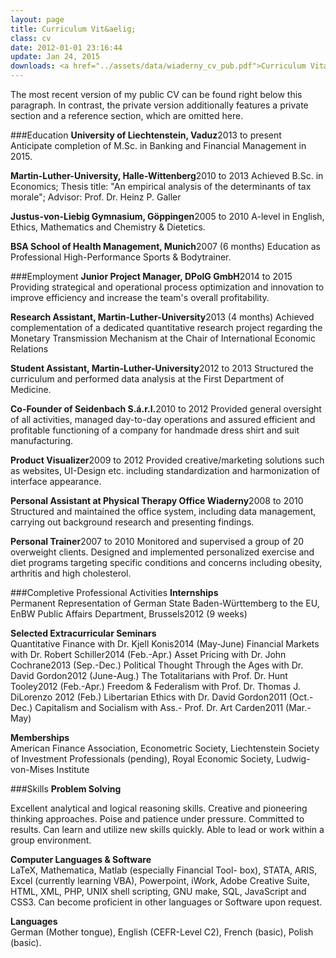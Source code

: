```yaml
---
layout: page
title: Curriculum Vit&aelig;
class: cv
date: 2012-01-01 23:16:44
update: Jan 24, 2015
downloads: <a href="../assets/data/wiaderny_cv_pub.pdf">Curriculum Vitæ as .pdf</a>
---
```


The most recent version of my public CV can be found right below this paragraph. In contrast, the private version additionally features a private section and a reference section, which are omitted here.



###Education
__University of Liechtenstein, Vaduz__<span class="duration">2013 to present</span>
Anticipate completion of M.Sc. in Banking and Financial Management in 2015.

__Martin-Luther-University, Halle-Wittenberg__<span class="duration">2010 to 2013</span>
Achieved B.Sc. in Economics; Thesis title: "An empirical analysis of the determinants of tax morale"; Advisor: Prof. Dr. Heinz P. Galler

__Justus-von-Liebig Gymnasium, Göppingen__<span class="duration">2005 to 2010</span>
A-level in English, Ethics, Mathematics and Chemistry & Dietetics.

__BSA School of Health Management, Munich__<span class="duration">2007 (6 months)</span>
Education as Professional High-Performance Sports & Bodytrainer.

###Employment
**Junior Project Manager, DPolG GmbH**<span class="duration">2014 to 2015</span>
Providing strategical and operational process optimization and innovation to improve efficiency and increase the team's overall profitability.

**Research Assistant, Martin-Luther-University**<span class="duration">2013 (4 months)</span>
Achieved complementation of a dedicated quantitative research project regarding the Monetary Transmission Mechanism at the Chair of International Economic Relations

**Student Assistant, Martin-Luther-University**<span class="duration">2012 to 2013</span>
Structured the curriculum and performed data analysis at the First Department of Medicine.

**Co-Founder of Seidenbach S.á.r.l.**<span class="duration">2010 to 2012</span>
Provided general oversight of all activities, managed day-to-day operations and assured efficient and profitable functioning of a company for handmade dress shirt and suit manufacturing.

**Product Visualizer**<span class="duration">2009 to 2012</span>
Provided creative/marketing solutions such as websites, UI-Design etc. including standardization and harmonization of interface appearance.

**Personal Assistant at Physical Therapy Office Wiaderny**<span class="duration">2008 to 2010</span>
Structured and maintained the office system, including data management, carrying out background research and presenting findings.

**Personal Trainer**<span class="duration">2007 to 2010</span>
Monitored and supervised a group of 20 overweight clients. Designed and implemented personalized exercise and diet programs targeting specific conditions and concerns including obesity, arthritis and high cholesterol.

###Completive Professional Activities
**Internships**<br/>
Permanent Representation of German State Baden-Württemberg to the EU, EnBW Public Affairs Department, Brussels<span class="duration">2012 (9 weeks)</span>

**Selected Extracurricular Seminars**<br/>
Quantitative Finance with Dr. Kjell Konis<span class="duration">2014 (May-June)</span>
Financial Markets with Dr. Robert Schiller<span class="duration">2014 (Feb.-Apr.)</span>
Asset Pricing with Dr. John Cochrane<span class="duration">2013 (Sep.-Dec.)</span>
Political Thought Through the Ages with Dr. David Gordon<span class="duration">2012 (June-Aug.)</span>
The Totalitarians with Prof. Dr. Hunt Tooley<span class="duration">2012 (Feb.-Apr.)</span>
Freedom & Federalism with Prof. Dr. Thomas J. DiLorenzo <span class="duration">2012 (Feb.)</span>
Libertarian Ethics with Dr. David Gordon<span class="duration">2011 (Oct.-Dec.)</span>
Capitalism and Socialism with Ass.- Prof. Dr. Art Carden<span class="duration">2011 (Mar.-May)</span>

**Memberships**<br/>
American Finance Association, Econometric Society, Liechtenstein Society of Investment Professionals (pending), Royal Economic Society, Ludwig-von-Mises Institute

###Skills
**Problem Solving**<br/>

Excellent analytical and logical reasoning skills. Creative and pioneering thinking approaches. Poise and patience under pressure. Committed to results. Can learn and utilize new skills quickly. Able to lead or work within a group environment.

**Computer Languages & Software**<br/>
LaTeX, Mathematica, Matlab (especially Financial Tool- box), STATA, ARIS, Excel (currently learning VBA), Powerpoint, iWork, Adobe Creative Suite, HTML, XML, PHP, UNIX shell scripting, GNU make, SQL, JavaScript and CSS3. Can become proficient in other languages or Software upon request.

**Languages**<br/>
German (Mother tongue), English (CEFR-Level C2), French (basic), Polish (basic).




